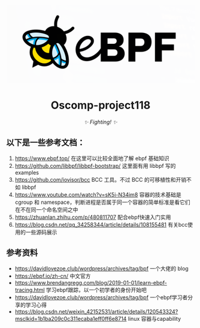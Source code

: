 <!-- markdownlint-disable MD033 MD041 -->
<p align="center">
  <a href=""><img src="https://github.com/OScomp-proj118/Oscomp-project118/blob/main/img/logo.png?raw=true" alt="ebpf"></a>
</p>

<div align="center">

# Oscomp-project118

<!-- prettier-ignore-start -->
<!-- markdownlint-disable-next-line MD036 -->
_✨ Fighting! ✨_
<!-- prettier-ignore-end -->

</div>

## 以下是一些参考文档：

1. https://www.ebpf.top/ 在这里可以比较全面地了解 ebpf 基础知识 
2. https://github.com/libbpf/libbpf-bootstrap/ 这里面有用 libbpf 写的 examples 
3. https://github.com/iovisor/bcc BCC 工具。不过 BCC 的可移植性和开销不如 libbpf 
4. https://www.youtube.com/watch?v=sK5i-N34im8 容器的技术基础是 cgroup 和 namespace，判断进程是否属于同一个容器的简单标准是看它们在不在同一个命名空间之中
5. https://zhuanlan.zhihu.com/p/480811707 配合ebpf快速入门实用
6. https://blog.csdn.net/qq_34258344/article/details/108155481 有关bcc使用的一些源码展示

## 参考资料

-   https://davidlovezoe.club/wordpress/archives/tag/bpf  一个大佬的 blog
-   https://ebpf.io/zh-cn/  中文官方
-   https://www.brendangregg.com/blog/2019-01-01/learn-ebpf-tracing.html 学习ebpf跟踪，以一个初学者的身份开始吧
-   https://davidlovezoe.club/wordpress/archives/tag/bpf 一个ebpf学习者分享的学习心得
-   https://blog.csdn.net/weixin_42152531/article/details/120543324?msclkid=1b1ba209c0c311ecaba1eff0ff6e8714 linux 容器与capability
